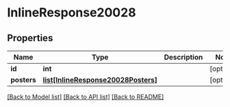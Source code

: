 # InlineResponse20028

## Properties
Name | Type | Description | Notes
------------ | ------------- | ------------- | -------------
**id** | **int** |  | [optional] 
**posters** | [**list[InlineResponse20028Posters]**](InlineResponse20028Posters.md) |  | [optional] 

[[Back to Model list]](../README.md#documentation-for-models) [[Back to API list]](../README.md#documentation-for-api-endpoints) [[Back to README]](../README.md)

